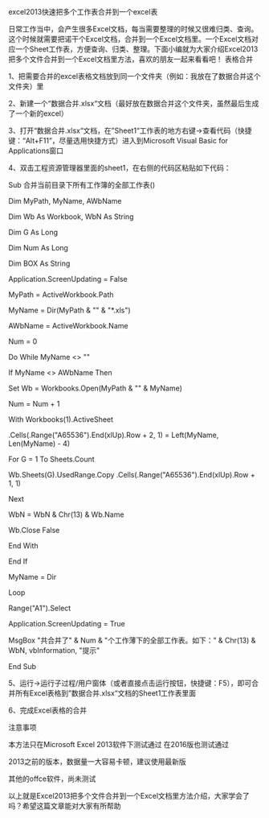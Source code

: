 excel2013快速把多个工作表合并到一个excel表


日常工作当中，会产生很多Excel文档，每当需要整理的时候又很难归类、查询。这个时候就需要把诺干个Excel文档，合并到一个Excel文档里。一个Excel文档对应一个Sheet工作表，方便查询、归类、整理。下面小编就为大家介绍Excel2013把多个文件合并到一个Excel文档里方法，喜欢的朋友一起来看看吧！
表格合并

1、把需要合并的excel表格文档放到同一个文件夹（例如：我放在了数据合并这个文件夹）里



2、新建一个“数据合并.xlsx“文档（最好放在数据合并这个文件夹，虽然最后生成了一个新的excel）



3、打开“数据合并.xlsx“文档，在”Sheet1“工作表的地方右键→查看代码（快捷键：“Alt+F11”，尽量选用快捷方式）进入到Microsoft Visual Basic for Applications窗口





4、双击工程资源管理器里面的sheet1，在右侧的代码区粘贴如下代码：

Sub 合并当前目录下所有工作簿的全部工作表()

Dim MyPath, MyName, AWbName

Dim Wb As Workbook, WbN As String

Dim G As Long

Dim Num As Long

Dim BOX As String

Application.ScreenUpdating = False

MyPath = ActiveWorkbook.Path

MyName = Dir(MyPath & "\" & "*.xls")

AWbName = ActiveWorkbook.Name

Num = 0

Do While MyName <> ""

If MyName <> AWbName Then

Set Wb = Workbooks.Open(MyPath & "\" & MyName)

Num = Num + 1

With Workbooks(1).ActiveSheet

.Cells(.Range("A65536").End(xlUp).Row + 2, 1) = Left(MyName, Len(MyName) - 4)

For G = 1 To Sheets.Count

Wb.Sheets(G).UsedRange.Copy .Cells(.Range("A65536").End(xlUp).Row + 1, 1)

Next

WbN = WbN & Chr(13) & Wb.Name

Wb.Close False

End With

End If

MyName = Dir

Loop

Range("A1").Select

Application.ScreenUpdating = True

MsgBox "共合并了" & Num & "个工作薄下的全部工作表。如下：" & Chr(13) & WbN, vbInformation, "提示"

End Sub





5、运行→运行子过程/用户窗体（或者直接点击运行按钮，快捷键：F5），即可合并所有Excel表格到”数据合并.xlsx“文档的Sheet1工作表里面



6、完成Excel表格的合并



注意事项

本方法只在Microsoft Excel 2013软件下测试通过
在2016版也测试通过

2013之前的版本，数据量一大容易卡顿，建议使用最新版

其他的offce软件，尚未测试

以上就是Excel2013把多个文件合并到一个Excel文档里方法介绍，大家学会了吗？希望这篇文章能对大家有所帮助

